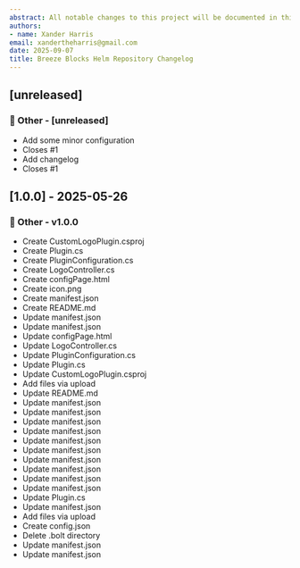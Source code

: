```yaml
---
abstract: All notable changes to this project will be documented in this file.
authors:
- name: Xander Harris
email: xandertheharris@gmail.com
date: 2025-09-07
title: Breeze Blocks Helm Repository Changelog
---
```


## [unreleased]


### 💼 Other - [unreleased]


- Add some minor configuration
- Closes #1
- Add changelog
- Closes #1
## [1.0.0] - 2025-05-26

### 💼 Other - v1.0.0


- Create CustomLogoPlugin.csproj
- Create Plugin.cs
- Create PluginConfiguration.cs
- Create LogoController.cs
- Create configPage.html
- Create icon.png
- Create manifest.json
- Create README.md
- Update manifest.json
- Update manifest.json
- Update configPage.html
- Update LogoController.cs
- Update PluginConfiguration.cs
- Update Plugin.cs
- Update CustomLogoPlugin.csproj
- Add files via upload
- Update README.md
- Update manifest.json
- Update manifest.json
- Update manifest.json
- Update manifest.json
- Update manifest.json
- Update manifest.json
- Update manifest.json
- Update manifest.json
- Update manifest.json
- Update manifest.json
- Update Plugin.cs
- Update manifest.json
- Add files via upload
- Create config.json
- Delete .bolt directory
- Update manifest.json
- Update manifest.json
<!-- generated by git-cliff -->
